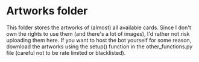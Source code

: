 # Artworks folder
This folder stores the artworks of (almost) all available cards. Since I don't own the rights to use them (and there's a lot of images), I'd rather not risk uploading them here. If you want to host the bot yourself for some reason, download the artworks using the setup() function in the other_functions.py file (careful not to be rate limited or blacklisted).